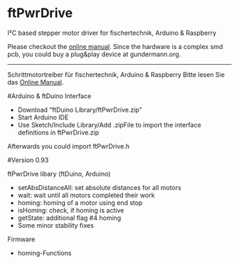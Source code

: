 # ftPwrDrive
I²C based stepper motor driver for fischertechnik, Arduino &amp; Raspberry

Please checkout the <a href="https://github.com/elektrofuzzis/ftPwrDrive/wiki">online manual</a>.
Since the hardware is a complex smd pcb, you could buy a plug&play device at <a hrerf="https://gundermann-software.de/shop/">gundermann.org</a>.


<hr width="100%" />

Schrittmotortreiber für fischertechnik, Arduino &amp; Raspberry
Bitte lesen Sie das <a href="https://github.com/elektrofuzzis/ftPwrDrive/wiki">Online Manual</a>.


#Arduino & ftDuino Interface

- Download "ftDuino Library/ftPwrDrive.zip"
- Start Arduino IDE 
- Use Sketch/Include Library/Add .zipFile to import the interface definitions in ftPwrDrive.zip

Afterwards you could import ftPwrDrive.h

#Version 0.93

ftPwrDrive libary (ftDuino, Arduino)
- setAbsDistanceAll: set absolute distances for all motors
- wait: wait until all motors completed their work
- homing: homing of a motor using end stop
- isHoming: check, if homing is active 
- getState: additional flag #4 homing
- Some minor stability fixes

Firmware
- homing-Functions  
